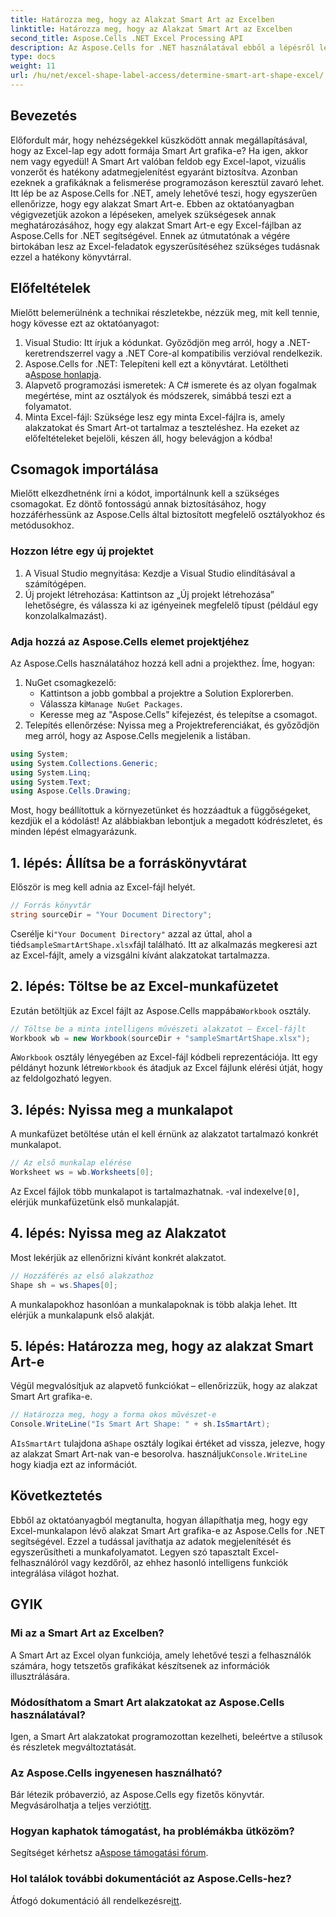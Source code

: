 ```yaml
---
title: Határozza meg, hogy az Alakzat Smart Art az Excelben
linktitle: Határozza meg, hogy az Alakzat Smart Art az Excelben
second_title: Aspose.Cells .NET Excel Processing API
description: Az Aspose.Cells for .NET használatával ebből a lépésről lépésre szóló útmutatóból könnyen megtudhatja, hogyan ellenőrizheti, hogy egy alakzat az Excelben Smart Art-e. Kiválóan alkalmas Excel feladatok automatizálására.
type: docs
weight: 11
url: /hu/net/excel-shape-label-access/determine-smart-art-shape-excel/
---
```

## Bevezetés
Előfordult már, hogy nehézségekkel küszködött annak megállapításával, hogy az Excel-lap egy adott formája Smart Art grafika-e? Ha igen, akkor nem vagy egyedül! A Smart Art valóban feldob egy Excel-lapot, vizuális vonzerőt és hatékony adatmegjelenítést egyaránt biztosítva. Azonban ezeknek a grafikáknak a felismerése programozáson keresztül zavaró lehet. Itt lép be az Aspose.Cells for .NET, amely lehetővé teszi, hogy egyszerűen ellenőrizze, hogy egy alakzat Smart Art-e. 
Ebben az oktatóanyagban végigvezetjük azokon a lépéseken, amelyek szükségesek annak meghatározásához, hogy egy alakzat Smart Art-e egy Excel-fájlban az Aspose.Cells for .NET segítségével. Ennek az útmutatónak a végére birtokában lesz az Excel-feladatok egyszerűsítéséhez szükséges tudásnak ezzel a hatékony könyvtárral.
## Előfeltételek
Mielőtt belemerülnénk a technikai részletekbe, nézzük meg, mit kell tennie, hogy kövesse ezt az oktatóanyagot:
1. Visual Studio: Itt írjuk a kódunkat. Győződjön meg arról, hogy a .NET-keretrendszerrel vagy a .NET Core-al kompatibilis verzióval rendelkezik.
2.  Aspose.Cells for .NET: Telepíteni kell ezt a könyvtárat. Letöltheti a[Aspose honlapja](https://releases.aspose.com/cells/net/).
3. Alapvető programozási ismeretek: A C# ismerete és az olyan fogalmak megértése, mint az osztályok és módszerek, simábbá teszi ezt a folyamatot.
4. Minta Excel-fájl: Szüksége lesz egy minta Excel-fájlra is, amely alakzatokat és Smart Art-ot tartalmaz a teszteléshez.
Ha ezeket az előfeltételeket bejelöli, készen áll, hogy belevágjon a kódba!
## Csomagok importálása
Mielőtt elkezdhetnénk írni a kódot, importálnunk kell a szükséges csomagokat. Ez döntő fontosságú annak biztosításához, hogy hozzáférhessünk az Aspose.Cells által biztosított megfelelő osztályokhoz és metódusokhoz.
### Hozzon létre egy új projektet
1. A Visual Studio megnyitása:
   Kezdje a Visual Studio elindításával a számítógépen.
2. Új projekt létrehozása:
   Kattintson az „Új projekt létrehozása” lehetőségre, és válassza ki az igényeinek megfelelő típust (például egy konzolalkalmazást).
### Adja hozzá az Aspose.Cells elemet projektjéhez
Az Aspose.Cells használatához hozzá kell adni a projekthez. Íme, hogyan:
1. NuGet csomagkezelő:
   - Kattintson a jobb gombbal a projektre a Solution Explorerben.
   -  Válassza ki`Manage NuGet Packages`.
   - Keresse meg az "Aspose.Cells" kifejezést, és telepítse a csomagot.
2. Telepítés ellenőrzése:
   Nyissa meg a Projektreferenciákat, és győződjön meg arról, hogy az Aspose.Cells megjelenik a listában. 
```csharp
using System;
using System.Collections.Generic;
using System.Linq;
using System.Text;
using Aspose.Cells.Drawing;
```
Most, hogy beállítottuk a környezetünket és hozzáadtuk a függőségeket, kezdjük el a kódolást! Az alábbiakban lebontjuk a megadott kódrészletet, és minden lépést elmagyarázunk.
## 1. lépés: Állítsa be a forráskönyvtárat
Először is meg kell adnia az Excel-fájl helyét.
```csharp
// Forrás könyvtár
string sourceDir = "Your Document Directory";
```
 Cserélje ki`"Your Document Directory"` azzal az úttal, ahol a tiéd`sampleSmartArtShape.xlsx`fájl található. Itt az alkalmazás megkeresi azt az Excel-fájlt, amely a vizsgálni kívánt alakzatokat tartalmazza.
## 2. lépés: Töltse be az Excel-munkafüzetet
 Ezután betöltjük az Excel fájlt az Aspose.Cells mappába`Workbook` osztály.
```csharp
// Töltse be a minta intelligens művészeti alakzatot – Excel-fájlt
Workbook wb = new Workbook(sourceDir + "sampleSmartArtShape.xlsx");
```
 A`Workbook` osztály lényegében az Excel-fájl kódbeli reprezentációja. Itt egy példányt hozunk létre`Workbook` és átadjuk az Excel fájlunk elérési útját, hogy az feldolgozható legyen.
## 3. lépés: Nyissa meg a munkalapot
A munkafüzet betöltése után el kell érnünk az alakzatot tartalmazó konkrét munkalapot.
```csharp
// Az első munkalap elérése
Worksheet ws = wb.Worksheets[0];
```
 Az Excel fájlok több munkalapot is tartalmazhatnak. -val indexelve`[0]`, elérjük munkafüzetünk első munkalapját. 
## 4. lépés: Nyissa meg az Alakzatot
Most lekérjük az ellenőrizni kívánt konkrét alakzatot.
```csharp
// Hozzáférés az első alakzathoz
Shape sh = ws.Shapes[0];
```
A munkalapokhoz hasonlóan a munkalapoknak is több alakja lehet. Itt elérjük a munkalapunk első alakját. 
## 5. lépés: Határozza meg, hogy az alakzat Smart Art-e
Végül megvalósítjuk az alapvető funkciókat – ellenőrizzük, hogy az alakzat Smart Art grafika-e.
```csharp
// Határozza meg, hogy a forma okos művészet-e
Console.WriteLine("Is Smart Art Shape: " + sh.IsSmartArt);
```
 A`IsSmartArt` tulajdona a`Shape` osztály logikai értéket ad vissza, jelezve, hogy az alakzat Smart Art-nak van-e besorolva. használjuk`Console.WriteLine` hogy kiadja ezt az információt. 
## Következtetés
Ebből az oktatóanyagból megtanulta, hogyan állapíthatja meg, hogy egy Excel-munkalapon lévő alakzat Smart Art grafika-e az Aspose.Cells for .NET segítségével. Ezzel a tudással javíthatja az adatok megjelenítését és egyszerűsítheti a munkafolyamatot. Legyen szó tapasztalt Excel-felhasználóról vagy kezdőről, az ehhez hasonló intelligens funkciók integrálása világot hozhat. 
## GYIK
### Mi az a Smart Art az Excelben?
A Smart Art az Excel olyan funkciója, amely lehetővé teszi a felhasználók számára, hogy tetszetős grafikákat készítsenek az információk illusztrálására.
### Módosíthatom a Smart Art alakzatokat az Aspose.Cells használatával?
Igen, a Smart Art alakzatokat programozottan kezelheti, beleértve a stílusok és részletek megváltoztatását.
### Az Aspose.Cells ingyenesen használható?
Bár létezik próbaverzió, az Aspose.Cells egy fizetős könyvtár. Megvásárolhatja a teljes verziót[itt](https://purchase.aspose.com/buy).
### Hogyan kaphatok támogatást, ha problémákba ütközöm?
 Segítséget kérhetsz a[Aspose támogatási fórum](https://forum.aspose.com/c/cells/9).
### Hol találok további dokumentációt az Aspose.Cells-hez?
 Átfogó dokumentáció áll rendelkezésre[itt](https://reference.aspose.com/cells/net/).